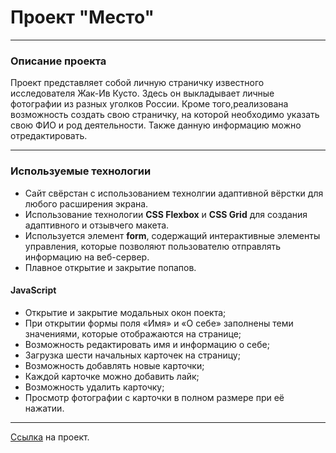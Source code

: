 # Проект "Место"
----
### Описание проекта

Проект представляет собой личную страничку известного исследователя Жак-Ив Кусто. Здесь он выкладывает личные фотографии из разных уголков России. Кроме того,реализована возможность создать свою страничку, на которой необходимо указать свою ФИО и род деятельности. Также данную информацию можно отредактировать.

----
### Используемые технологии
- Сайт свёрстан с использованием технолгии адаптивной вёрстки для любого расширения экрана.
- Использование технологии **CSS Flexbox** и **CSS Grid** для создания адаптивного и отзывчего макета.
- Используется элемент **form**, содержащий интерактивные элементы управления, которые позволяют пользователю отправлять информацию на веб-сервер.
- Плавное открытие и закрытие попапов.
#### JavaScript
- Открытие и закрытие модальных окон поекта;
- При открытии формы поля «Имя» и «О себе» заполнены теми значениями, которые отображаются на странице;
- Возможность редактировать имя и информацию о себе;
- Загрузка шести начальных карточек на страницу;
- Возможность добавлять новые карточки;
- Каждой карточке можно добавить лайк;
- Возможность удалить карточку;
- Просмотр фотографии с карточки в полном размере при её нажатии.

---
[Ссылка](https://vikysiama.github.io/mesto-project/) на проект.
